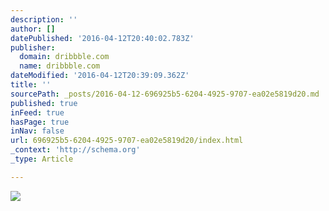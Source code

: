 ```yaml
---
description: ''
author: []
datePublished: '2016-04-12T20:40:02.783Z'
publisher:
  domain: dribbble.com
  name: dribbble.com
dateModified: '2016-04-12T20:39:09.362Z'
title: ''
sourcePath: _posts/2016-04-12-696925b5-6204-4925-9707-ea02e5819d20.md
published: true
inFeed: true
hasPage: true
inNav: false
url: 696925b5-6204-4925-9707-ea02e5819d20/index.html
_context: 'http://schema.org'
_type: Article

---
```

![](https://d13yacurqjgara.cloudfront.net/users/58613/screenshots/2596978/ilb-mellow_yellow.png)
